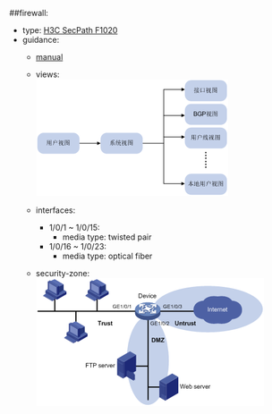 ##firewall:
 * type: [H3C SecPath F1020](http://www.h3c.com.cn/Service/Document_Center/IP_Security/FW_VPN/F1020/)
 * guidance: 
	 * [manual](http://www.h3c.com.cn/Service/Document_Center/IP_Security/AQWG/H3C_SecPath_M9000/Configure/Operation_Manual/H3C_CG(V7)(R9115_ESS8206_ESS9204)-5W103/01/)
	 * views:  
	![](images/views.png)
	
	 * interfaces:
		 * 1/0/1 ~ 1/0/15:
			 * media type: twisted pair
		 * 1/0/16 ~ 1/0/23:
			 * media type: optical fiber

	 * security-zone:  
	![](images/topo.png)
	
			